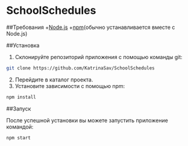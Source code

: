 # SchoolSchedules

##Требования
+[Node.js](https://nodejs.org/en)
+[npm](https://www.npmjs.com/)(обычно устанавливается вместе с Node.js)


##Установка
1. Склонируйте репозиторий приложения с помощью команды git:
```bash
git clone https://github.com/KatrinaSav/SchoolSchedules
```

2. Перейдите в каталог проекта.
3. Установите зависимости с помощью npm:
```bash
npm install
```

##Запуск

После успешной установки вы можете запустить приложение командой:
```bash
npm start
```